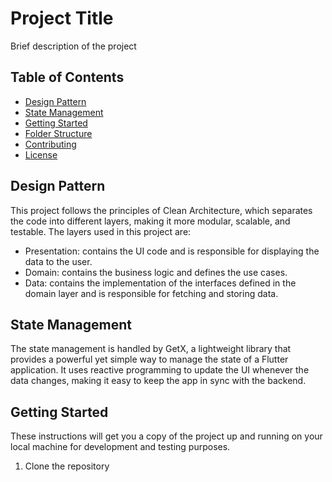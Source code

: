 # Project Title

Brief description of the project

## Table of Contents

- [Design Pattern](#design-pattern)
- [State Management](#state-management)
- [Getting Started](#getting-started)
- [Folder Structure](#folder-structure)
- [Contributing](#contributing)
- [License](#license)

## Design Pattern

This project follows the principles of Clean Architecture, which separates the code into different layers, making it more modular, scalable, and testable. The layers used in this project are:

- Presentation: contains the UI code and is responsible for displaying the data to the user.
- Domain: contains the business logic and defines the use cases.
- Data: contains the implementation of the interfaces defined in the domain layer and is responsible for fetching and storing data.

## State Management

The state management is handled by GetX, a lightweight library that provides a powerful yet simple way to manage the state of a Flutter application. It uses reactive programming to update the UI whenever the data changes, making it easy to keep the app in sync with the backend.

## Getting Started

These instructions will get you a copy of the project up and running on your local machine for development and testing purposes.

1. Clone the repository
